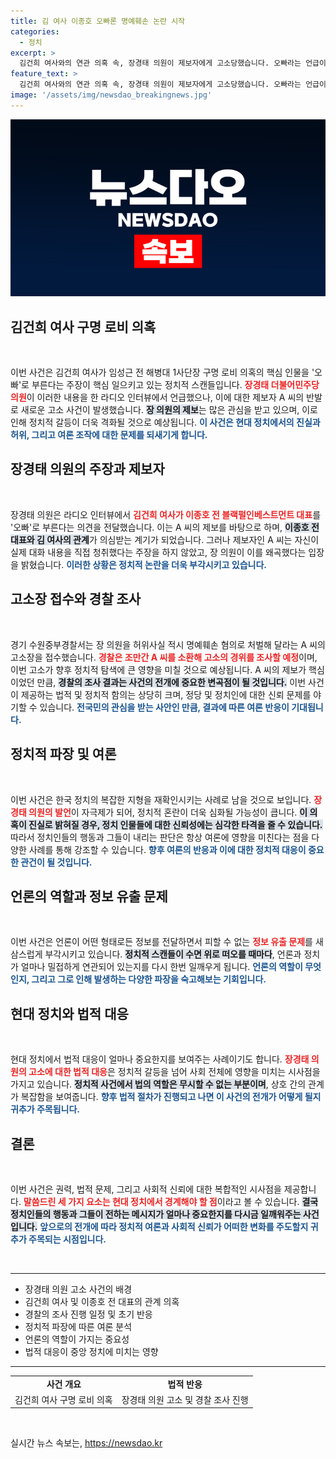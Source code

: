 ```yaml
---
title: 김 여사 이종호 오빠론 명예훼손 논란 시작
categories:
  - 정치
excerpt: >
  김건희 여사와의 연관 의혹 속, 장경태 의원이 제보자에게 고소당했습니다. 오빠라는 언급이 논란의 중심에 선 가운데, 진실은 과연 어떤 방향으로 흘러갈까요? 클릭해 더 알아보세요!
feature_text: >
  김건희 여사와의 연관 의혹 속, 장경태 의원이 제보자에게 고소당했습니다. 오빠라는 언급이 논란의 중심에 선 가운데, 진실은 과연 어떤 방향으로 흘러갈까요? 클릭해 더 알아보세요!
image: '/assets/img/newsdao_breakingnews.jpg'
---
```


<p><img src="/assets/img/newsdao_breakingnews.jpg" alt="ontimetimes 속보" /></p>

<h2 data-ke-size="size26">김건희 여사 구명 로비 의혹</h2>

<p data-ke-size="size16">&nbsp;</p>

<p>이번 사건은 김건희 여사가 임성근 전 해병대 1사단장 구명 로비 의혹의 핵심 인물을 '오빠'로 부른다는 주장이 핵심 일으키고 있는 정치적 스캔들입니다. <b><span style="color: #ee2323;">장경태 더불어민주당 의원</span></b>이 이러한 내용을 한 라디오 인터뷰에서 언급했으나, 이에 대한 제보자 A 씨의 반발로 새로운 고소 사건이 발생했습니다. <b><span style="background-color: #21538527;">장 의원의 제보</span></b>는 많은 관심을 받고 있으며, 이로 인해 정치적 갈등이 더욱 격화될 것으로 예상됩니다. <b><span style="color: #1a5490;">이 사건은 현대 정치에서의 진실과 허위, 그리고 여론 조작에 대한 문제를 되새기게 합니다.</span></b></p>

<h2 data-ke-size="size26">장경태 의원의 주장과 제보자</h2>

<p data-ke-size="size16">&nbsp;</p>

<p>장경태 의원은 라디오 인터뷰에서 <b><span style="color: #ee2323;">김건희 여사가 이종호 전 블랙펄인베스트먼트 대표</span></b>를 '오빠'로 부른다는 의견을 전달했습니다. 이는 A 씨의 제보를 바탕으로 하며, <b><span style="background-color: #21538527;">이종호 전 대표와 김 여사의 관계</span></b>가 의심받는 계기가 되었습니다. 그러나 제보자인 A 씨는 자신이 실제 대화 내용을 직접 청취했다는 주장을 하지 않았고, 장 의원이 이를 왜곡했다는 입장을 밝혔습니다. <b><span style="color: #1a5490;">이러한 상황은 정치적 논란을 더욱 부각시키고 있습니다.</span></b></p>

<h2 data-ke-size="size26">고소장 접수와 경찰 조사</h2>

<p data-ke-size="size16">&nbsp;</p>

<p>경기 수원중부경찰서는 장 의원을 허위사실 적시 명예훼손 혐의로 처벌해 달라는 A 씨의 고소장을 접수했습니다. <b><span style="color: #ee2323;">경찰은 조만간 A 씨를 소환해 고소의 경위를 조사할 예정</span></b>이며, 이번 고소가 향후 정치적 탐색에 큰 영향을 미칠 것으로 예상됩니다. A 씨의 제보가 핵심이었던 만큼, <b><span style="background-color: #21538527;">경찰의 조사 결과는 사건의 전개에 중요한 변곡점이 될 것입니다.</span></b> 이번 사건이 제공하는 법적 및 정치적 함의는 상당히 크며, 정당 및 정치인에 대한 신뢰 문제를 야기할 수 있습니다. <b><span style="color: #1a5490;">전국민의 관심을 받는 사안인 만큼, 결과에 따른 여론 반응이 기대됩니다.</span></b></p>

<h2 data-ke-size="size26">정치적 파장 및 여론</h2>

<p data-ke-size="size16">&nbsp;</p>

<p>이번 사건은 한국 정치의 복잡한 지형을 재확인시키는 사례로 남을 것으로 보입니다. <b><span style="color: #ee2323;">장경태 의원의 발언</span></b>이 자극제가 되어, 정치적 혼란이 더욱 심화될 가능성이 큽니다. <b><span style="background-color: #21538527;">이 의혹이 진실로 밝혀질 경우, 정치 인물들에 대한 신뢰성에는 심각한 타격을 줄 수 있습니다.</span></b> 따라서 정치인들의 행동과 그들이 내리는 판단은 항상 여론에 영향을 미친다는 점을 다양한 사례를 통해 강조할 수 있습니다. <b><span style="color: #1a5490;">향후 여론의 반응과 이에 대한 정치적 대응이 중요한 관건이 될 것입니다.</span></b></p>

<h2 data-ke-size="size26">언론의 역할과 정보 유출 문제</h2>

<p data-ke-size="size16">&nbsp;</p>

<p>이번 사건은 언론이 어떤 형태로든 정보를 전달하면서 피할 수 없는 <b><span style="color: #ee2323;">정보 유출 문제</span></b>를 새삼스럽게 부각시키고 있습니다. <b><span style="background-color: #21538527;">정치적 스캔들이 수면 위로 떠오를 때마다</span></b>, 언론과 정치가 얼마나 밀접하게 연관되어 있는지를 다시 한번 일깨우게 됩니다. <b><span style="color: #1a5490;">언론의 역할이 무엇인지, 그리고 그로 인해 발생하는 다양한 파장을 숙고해보는 기회입니다.</span></b></p>

<h2 data-ke-size="size26">현대 정치와 법적 대응</h2>

<p data-ke-size="size16">&nbsp;</p>

<p>현대 정치에서 법적 대응이 얼마나 중요한지를 보여주는 사례이기도 합니다. <b><span style="color: #ee2323;">장경태 의원의 고소에 대한 법적 대응</span></b>은 정치적 갈등을 넘어 사회 전체에 영향을 미치는 시사점을 가지고 있습니다. <b><span style="background-color: #21538527;">정치적 사건에서 법의 역할은 무시할 수 없는 부분이며</span></b>, 상호 간의 관계가 복잡함을 보여줍니다. <b><span style="color: #1a5490;">향후 법적 절차가 진행되고 나면 이 사건의 전개가 어떻게 될지 귀추가 주목됩니다.</span></b></p>

<h2 data-ke-size="size26">결론</h2>

<p data-ke-size="size16">&nbsp;</p>

<p>이번 사건은 권력, 법적 문제, 그리고 사회적 신뢰에 대한 복합적인 시사점을 제공합니다. <b><span style="color: #ee2323;">말씀드린 세 가지 요소는 현대 정치에서 경계해야 할 점</span></b>이라고 볼 수 있습니다. <b><span style="background-color: #21538527;">결국 정치인들의 행동과 그들이 전하는 메시지가 얼마나 중요한지를 다시금 일깨워주는 사건입니다.</span></b> <b><span style="color: #1a5490;">앞으로의 전개에 따라 정치적 여론과 사회적 신뢰가 어떠한 변화를 주도할지 귀추가 주목되는 시점입니다.</span></b></p>

<p data-ke-size="size16">&nbsp;</p>

<hr>

<ul>
  <li>장경태 의원 고소 사건의 배경</li>
  <li>김건희 여사 및 이종호 전 대표의 관계 의혹</li>
  <li>경찰의 조사 진행 일정 및 초기 반응</li>
  <li>정치적 파장에 따른 여론 분석</li>
  <li>언론의 역할이 가지는 중요성</li>
  <li>법적 대응이 중앙 정치에 미치는 영향</li>
</ul>

<hr>

<table>
  <tr>
    <td style="text-align: center; height: 17px;"><b>사건 개요</b></td>
    <td style="text-align: center; height: 17px;"><b>법적 반응</b></td>
  </tr>
  <tr>
    <td style="text-align: center; height: 17px;">김건희 여사 구명 로비 의혹</td>
    <td style="text-align: center; height: 17px;">장경태 의원 고소 및 경찰 조사 진행</td>
  </tr>
</table>

<p data-ke-size="size16">&nbsp;</p>
실시간 뉴스 속보는, <a href="https://newsdao.kr" rel="dofollow">https://newsdao.kr</a>



